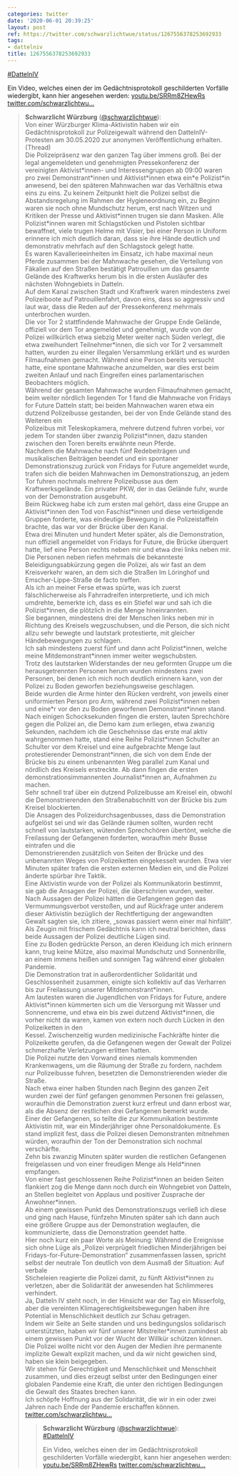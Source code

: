 ```yaml
---
categories: twitter
date: '2020-06-01 20:39:25'
layout: post
ref: https://twitter.com/schwarzlichtwue/status/1267556378253692933
tags:
- dattelniv
title: 1267556378253692933
---
```

[#DattelnIV](/t/dattelniv)

Ein Video, welches einen der im Gedächtnisprotokoll geschilderten Vorfälle wiedergibt, kann hier angesehen werden: [youtu.be/SRRm8ZHewRs](https://youtu.be/SRRm8ZHewRs) [twitter.com/schwarzlichtwu…](https://twitter.com/schwarzlichtwue/status/1267521347816693762)
> <b>Schwarzlicht Würzburg</b> ([@schwarzlichtwue](https://twitter.com/schwarzlichtwue)):  
>Von einer Würzburger Klima-Aktivistin haben wir ein Gedächtnisprotokoll zur Polizeigewalt während den DattelnIV-Protesten am 30.05.2020 zur anonymen Veröffentlichung erhalten. (Thread)  
>Die Polizeipräsenz war den ganzen Tag über immens groß. Bei der legal angemeldeten und genehmigten Pressekonferenz der vereinigten Aktivist\*innen- und Interessengruppen ab 09:00 waren pro zwei Demonstrant\*innen und Aktivist\*innen etwa ein\*e Polizist\*in anwesend, bei den späteren Mahnwachen war das Verhältnis etwa eins zu eins. Zu keinem Zeitpunkt hielt die Polizei selbst die Abstandsregelung im Rahmen der Hygieneordnung ein, zu Beginn waren sie noch ohne Mundschutz herum, erst nach Witzen und Kritiken der Presse und Aktivist\*innen trugen sie dann Masken. Alle Polizist\*innen waren mit Schlagstöcken und Pistolen sichtbar bewaffnet, viele trugen Helme mit Visier, bei einer Person in Uniform erinnere ich mich deutlich daran, dass sie ihre Hände deutlich und demonstrativ mehrfach auf den Schlagstock gelegt hatte.  
>Es waren Kavallerieeinheiten im Einsatz, ich habe maximal neun Pferde zusammen bei der Mahnwache gesehen, die Verteilung von Fäkalien auf den Straßen bestätigt Patrouillen um das gesamte Gelände des Kraftwerks herum bis in die ersten Ausläufer des nächsten Wohngebiets in Datteln.  
>Auf dem Kanal zwischen Stadt und Kraftwerk waren mindestens zwei Polizeiboote auf Patrouillenfahrt, davon eins, dass so aggressiv und laut war, dass die Reden auf der Pressekonferenz mehrmals unterbrochen wurden.  
>Die vor Tor 2 stattfindende Mahnwache der Gruppe Ende Gelände, offiziell vor dem Tor angemeldet und genehmigt, wurde von der Polizei willkürlich etwa siebzig Meter weiter nach Süden verlegt, die etwa zweihundert Teilnehmer\*innen, die sich vor Tor 2 versammelt hatten, wurden zu einer illegalen Versammlung erklärt und es wurden Filmaufnahmen gemacht. Während eine Person bereits versucht hatte, eine spontane Mahnwache anzumelden, war dies erst beim zweiten Anlauf und nach Eingreifen eines parlamentarischen Beobachters möglich.  
>Während der gesamten Mahnwache wurden Filmaufnahmen gemacht, beim weiter nördlich liegenden Tor 1 fand die Mahnwache von Fridays for Future Datteln statt; bei beiden Mahnwachen waren etwa ein dutzend Polizeibusse gestanden, bei der von Ende Gelände stand des Weiteren ein  
>Polizeibus mit Teleskopkamera, mehrere dutzend fuhren vorbei, vor jedem Tor standen über zwanzig Polizist\*innen, dazu standen zwischen den Toren bereits erwähnte neun Pferde.  
>Nachdem die Mahnwache nach fünf Redebeiträgen und musikalischen Beiträgen beendet und ein spontaner Demonstrationszug zurück von Fridays for Future angemeldet wurde, trafen sich die beiden Mahnwachen im Demonstrationszug, an jedem Tor fuhren nochmals mehrere Polizeibusse aus dem  
>Kraftwerksgelände. Ein privater PKW, der in das Gelände fuhr, wurde von der Demonstration ausgebuht.  
>Beim Rückweg habe ich zum ersten mal gehört, dass eine Gruppe an Aktivist\*innen den Tod von Faschist\*innen und diese verteidigende Gruppen forderte, was eindeutige Bewegung in die Polizeistaffeln brachte, das war vor der Brücke über den Kanal.  
>Etwa drei Minuten und hundert Meter später, als die Demonstration, nun offiziell angemeldet von Fridays for Future, die Brücke überquert hatte, lief eine Person rechts neben mir und etwa drei links neben mir.  
>Die Personen neben riefen mehrmals die bekannteste Beleidigungsabkürzung gegen die Polizei, als wir fast an dem Kreisverkehr waren, an dem sich die Straßen Im Löringhof und Emscher-Lippe-Straße de facto treffen.  
>Als ich an meiner Ferse etwas spürte, was ich zuerst fälschlicherweise als Fahrradreifen interpretierte, und ich mich umdrehte, bemerkte ich, dass es ein Stiefel war und sah ich die Polizist\*innen, die plötzlich in die Menge hineinrannten.  
>Sie begannen, mindestens drei der Menschen links neben mir in Richtung des Kreisels wegzuschubsen, und die Person, die sich nicht allzu sehr bewegte und lautstark protestierte, mit gleicher Händebewegungen zu schlagen.  
>Ich sah mindestens zuerst fünf und dann acht Polizist\*innen, welche meine Mitdemonstrant\*innen immer weiter wegschubsten.  
>Trotz des lautstarken Widerstandes der neu geformten Gruppe um die herausgetrennten Personen herum wurden mindestens zwei Personen, bei denen ich mich noch deutlich erinnern kann, von der Polizei zu Boden geworfen beziehungsweise geschlagen.  
>Beide wurden die Arme hinter den Rücken verdreht, von jeweils einer uniformierten Person pro Arm, während zwei Polizist\*innen neben und eine\*r vor den zu Boden geworfenen Demonstrant\*innen stand.  
>Nach einigen Schocksekunden fingen die ersten, lauten Sprechchöre gegen die Polizei an, die Demo kam zum erliegen, etwa zwanzig Sekunden, nachdem ich die Geschehnisse das erste mal aktiv wahrgenommen hatte, stand eine Reihe Polizist\*innen Schulter an Schulter vor dem Kreisel und eine aufgebrachte Menge laut protestierender Demonstrant\*innen, die sich von dem Ende der Brücke bis zu einem unbenannten Weg parallel zum Kanal und nördlich des Kreisels erstreckte. Ab dann fingen die ersten demonstrationsimmannenten Journalist\*innen an, Aufnahmen zu machen.  
>Sehr schnell traf über ein dutzend Polizeibusse am Kreisel ein, obwohl die Demonstrierenden den Straßenabschnitt von der Brücke bis zum Kreisel blockierten.  
>Die Ansagen des Polizeidurchsagenbusses, dass die Demonstration aufgelöst sei und wir das Gelände räumen sollten, wurden recht schnell von lautstarken, wütenden Sprechchören übertönt, welche die Freilassung der Gefangenen forderten, woraufhin mehr Busse eintrafen und die  
>Demonstrierenden zusätzlich von Seiten der Brücke und des unbenannten Weges von Polizeiketten eingekesselt wurden. Etwa vier Minuten später trafen die ersten externen Medien ein, und die Polizei änderte spürbar ihre Taktik.  
>Eine Aktivistin wurde von der Polizei als Kommunikatorin bestimmt, sie gab die Ansagen der Polizei, die überschrien wurden, weiter.  
>Nach Aussagen der Polizei hätten die Gefangenen gegen das Vermummungsverbot verstoßen, und auf Rückfrage unter anderem dieser Aktivistin bezüglich der Rechtfertigung der angewandten Gewalt sagten sie, ich zitiere, „sowas passiert wenn einer mal hinfällt“.  
>Als Zeugin mit frischem Gedächtnis kann ich neutral berichten, dass beide Aussagen der Polizei deutliche Lügen sind.  
>Eine zu Boden gedrückte Person, an deren Kleidung ich mich erinnern kann, trug keine Mütze, also maximal Mundschutz und Sonnenbrille, an einem immens heißen und sonnigen Tag während einer globalen Pandemie.  
>Die Demonstration trat in außerordentlicher Solidarität und Geschlossenheit zusammen, einigte sich kollektiv auf das Verharren bis zur Freilassung unserer Mitdemonstrant\*innen.  
>Am lautesten waren die Jugendlichen von Fridays for Future, andere Aktivist\*innen kümmerten sich um die Versorgung mit Wasser und Sonnencreme, und etwa ein bis zwei dutzend Aktivist\*innen, die vorher nicht da waren, kamen von extern noch durch Lücken in den Polizeiketten in den  
>Kessel. Zwischenzeitig wurden medizinische Fachkräfte hinter die Polizeikette gerufen, da die Gefangenen wegen der Gewalt der Polizei schmerzhafte Verletzungen erlitten hatten.  
>Die Polizei nutzte den Vorwand eines niemals kommenden Krankenwagens, um die Räumung der Straße zu fordern, nachdem nur Polizeibusse fuhren, besetzten die Demonstrierenden wieder die Straße.  
>Nach etwa einer halben Stunden nach Beginn des ganzen Zeit wurden zwei der fünf gefangen genommen Personen frei gelassen, woraufhin die Demonstration zuerst kurz erfreut und dann erbost war, als die Absenz der restlichen drei Gefangenen bemerkt wurde.  
>Einer der Gefangenen, so teilte die zur Kommunikation bestimmte Aktivistin mit, war ein Minderjähriger ohne Personaldokumente. Es stand implizit fest, dass die Polizei diesen Demonstranten mitnehmen würden, woraufhin der Ton der Demonstration sich nochmal verschärfte.  
>Zehn bis zwanzig Minuten später wurden die restlichen Gefangenen freigelassen und von einer freudigen Menge als Held\*innen empfangen.  
>Von einer fast geschlossenen Reihe Polizist\*innen an beiden Seiten flankiert zog die Menge dann noch durch ein Wohngebiet von Datteln, an Stellen begleitet von Applaus und positiver Zusprache der Anwohner\*innen.  
>Ab einem gewissen Punkt des Demonstrationszugs verließ ich diese und ging nach Hause, fünfzehn Minuten später sah ich dann auch eine größere Gruppe aus der Demonstration weglaufen, die kommunizierte, dass die Demonstration geendet hatte.  
>Hier noch kurz ein paar Worte als Meinung: Während die Ereignisse sich ohne Lüge als „Polizei verprügelt friedlichen Minderjährigen bei Fridays-for-Future-Demonstration“ zusammenfassen lassen, spricht selbst der neutrale Ton deutlich von dem Ausmaß der Situation: Auf verbale  
>Sticheleien reagierte die Polizei damit, zu fünft Aktivist\*innen zu verletzen, aber die Solidarität der anwesenden hat Schlimmeres verhindert.  
>Ja, Datteln IV steht noch, in der Hinsicht war der Tag ein Misserfolg, aber die vereinten Klimagerechtigkeitsbewegungen haben ihre Potential in Menschlichkeit deutlich zur Schau getragen.  
>Indem wir Seite an Seite standen und uns bedingungslos solidarisch unterstützten, haben wir fünf unserer Mitstreiter\*innen zumindest ab einem gewissen Punkt vor der Wucht der Willkür schützen können.  
>Die Polizei wollte nicht vor den Augen der Medien ihre permanente implizite Gewalt explizit machen, und da wir nicht gewichen sind, haben sie klein beigegeben.  
>Wir stehen für Gerechtigkeit und Menschlichkeit und Menschheit zusammen, und dies erzeugt selbst unter den Bedingungen einer globalen Pandemie eine Kraft, die unter den richtigen Bedingungen die Gewalt des Staates brechen kann.  
>Ich schöpfe Hoffnung aus der Solidarität, die wir in ein oder zwei Jahren nach Ende der Pandemie erschaffen können.  
>[twitter.com/schwarzlichtwu…](https://twitter.com/schwarzlichtwue/status/1267556378253692933?s=19)  
>> <b>Schwarzlicht Würzburg</b> ([@schwarzlichtwue](https://twitter.com/schwarzlichtwue)):    
>>[#DattelnIV](/t/dattelniv)    
>>    
>>Ein Video, welches einen der im Gedächtnisprotokoll geschilderten Vorfälle wiedergibt, kann hier angesehen werden: [youtu.be/SRRm8ZHewRs](https://youtu.be/SRRm8ZHewRs) [twitter.com/schwarzlichtwu…](https://twitter.com/schwarzlichtwue/status/1267521347816693762)    
>  
>  

